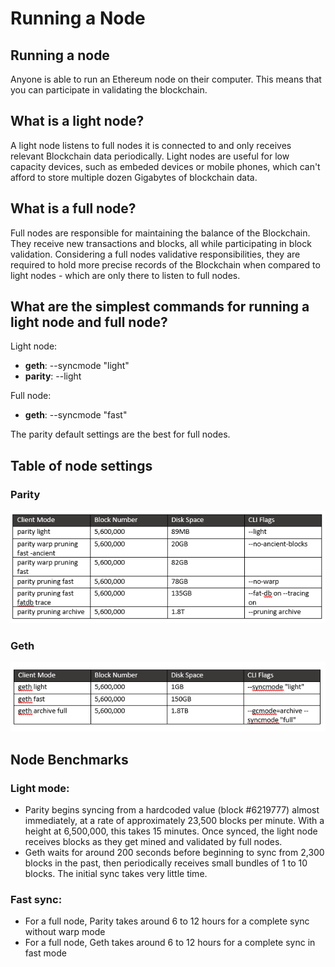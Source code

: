 # Running a Node

## Running a node

Anyone is able to run an Ethereum node on their computer. This means that you can participate in validating the blockchain.

## What is a light node?

A light node listens to full nodes it is connected to and only receives relevant Blockchain data periodically. Light nodes are useful for low capacity devices, such as embeded devices or mobile phones, which can't afford to store multiple dozen Gigabytes of blockchain data.

## What is a full node?

Full nodes are responsible for maintaining the balance of the Blockchain. They receive new transactions and blocks, all while participating in block validation. Considering a full nodes validative responsibilities, they are required to hold more precise records of the Blockchain when compared to light nodes - which are only there to listen to full nodes.

## What are the simplest commands for running a light node and full node?

Light node:

* **geth**: --syncmode "light"
* **parity**: --light

Full node:

* **geth**: --syncmode "fast"

The parity default settings are the best for full nodes.

## Table of node settings

### Parity

![](../../.gitbook/assets/parity-modes.png)

### Geth

![](../../.gitbook/assets/geth-modes.png)

## Node Benchmarks

### Light mode:

* Parity begins syncing from a hardcoded value \(block \#6219777\) almost immediately, at a rate of approximately 23,500 blocks per minute. With a height at 6,500,000, this takes 15 minutes. Once synced, the light node receives blocks as they get mined and validated by full nodes.
* Geth waits for around 200 seconds before beginning to sync from 2,300 blocks in the past, then periodically receives small bundles of 1 to 10 blocks. The initial sync takes very little time.

### Fast sync:

* For a full node, Parity takes around 6 to 12 hours for a complete sync without warp mode
* For a full node, Geth takes around 6 to 12 hours for a complete sync in fast mode
